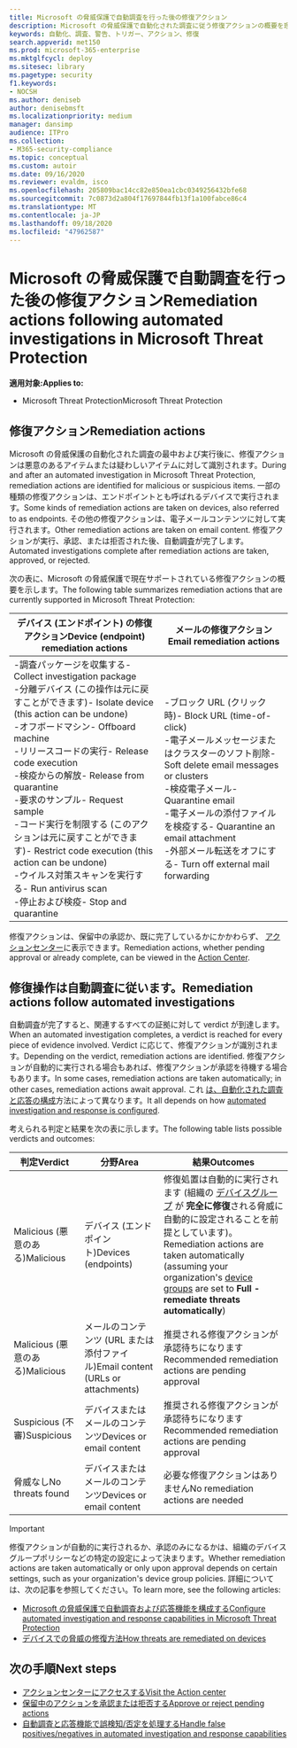 ```yaml
---
title: Microsoft の脅威保護で自動調査を行った後の修復アクション
description: Microsoft の脅威保護で自動化された調査に従う修復アクションの概要を理解する
keywords: 自動化、調査、警告、トリガー、アクション、修復
search.appverid: met150
ms.prod: microsoft-365-enterprise
ms.mktglfcycl: deploy
ms.sitesec: library
ms.pagetype: security
f1.keywords:
- NOCSH
ms.author: deniseb
author: denisebmsft
ms.localizationpriority: medium
manager: dansimp
audience: ITPro
ms.collection:
- M365-security-compliance
ms.topic: conceptual
ms.custom: autoir
ms.date: 09/16/2020
ms.reviewer: evaldm, isco
ms.openlocfilehash: 205809bac14cc82e850ea1cbc0349256432bfe68
ms.sourcegitcommit: 7c0873d2a804f17697844fb13f1a100fabce86c4
ms.translationtype: MT
ms.contentlocale: ja-JP
ms.lasthandoff: 09/18/2020
ms.locfileid: "47962587"
---
```

# <a name="remediation-actions-following-automated-investigations-in-microsoft-threat-protection"></a><span data-ttu-id="e2c32-104">Microsoft の脅威保護で自動調査を行った後の修復アクション</span><span class="sxs-lookup"><span data-stu-id="e2c32-104">Remediation actions following automated investigations in Microsoft Threat Protection</span></span>

<span data-ttu-id="e2c32-105">**適用対象:**</span><span class="sxs-lookup"><span data-stu-id="e2c32-105">**Applies to:**</span></span>
- <span data-ttu-id="e2c32-106">Microsoft Threat Protection</span><span class="sxs-lookup"><span data-stu-id="e2c32-106">Microsoft Threat Protection</span></span>


## <a name="remediation-actions"></a><span data-ttu-id="e2c32-107">修復アクション</span><span class="sxs-lookup"><span data-stu-id="e2c32-107">Remediation actions</span></span>

<span data-ttu-id="e2c32-108">Microsoft の脅威保護の自動化された調査の最中および実行後に、修復アクションは悪意のあるアイテムまたは疑わしいアイテムに対して識別されます。</span><span class="sxs-lookup"><span data-stu-id="e2c32-108">During and after an automated investigation in Microsoft Threat Protection, remediation actions are identified for malicious or suspicious items.</span></span> <span data-ttu-id="e2c32-109">一部の種類の修復アクションは、エンドポイントとも呼ばれるデバイスで実行されます。</span><span class="sxs-lookup"><span data-stu-id="e2c32-109">Some kinds of remediation actions are taken on devices, also referred to as endpoints.</span></span> <span data-ttu-id="e2c32-110">その他の修復アクションは、電子メールコンテンツに対して実行されます。</span><span class="sxs-lookup"><span data-stu-id="e2c32-110">Other remediation actions are taken on email content.</span></span> <span data-ttu-id="e2c32-111">修復アクションが実行、承認、または拒否された後、自動調査が完了します。</span><span class="sxs-lookup"><span data-stu-id="e2c32-111">Automated investigations complete after remediation actions are taken, approved, or rejected.</span></span>

<span data-ttu-id="e2c32-112">次の表に、Microsoft の脅威保護で現在サポートされている修復アクションの概要を示します。</span><span class="sxs-lookup"><span data-stu-id="e2c32-112">The following table summarizes remediation actions that are currently supported in Microsoft Threat Protection:</span></span> 

|<span data-ttu-id="e2c32-113">デバイス (エンドポイント) の修復アクション</span><span class="sxs-lookup"><span data-stu-id="e2c32-113">Device (endpoint) remediation actions</span></span>  |<span data-ttu-id="e2c32-114">メールの修復アクション</span><span class="sxs-lookup"><span data-stu-id="e2c32-114">Email remediation actions</span></span>  |
|---------|---------|
|<span data-ttu-id="e2c32-115">-調査パッケージを収集する</span><span class="sxs-lookup"><span data-stu-id="e2c32-115">- Collect investigation package</span></span> <br/><span data-ttu-id="e2c32-116">-分離デバイス (この操作は元に戻すことができます)</span><span class="sxs-lookup"><span data-stu-id="e2c32-116">- Isolate device (this action can be undone)</span></span><br/><span data-ttu-id="e2c32-117">-オフボードマシン</span><span class="sxs-lookup"><span data-stu-id="e2c32-117">- Offboard machine</span></span> <br/><span data-ttu-id="e2c32-118">-リリースコードの実行</span><span class="sxs-lookup"><span data-stu-id="e2c32-118">- Release code execution</span></span> <br/><span data-ttu-id="e2c32-119">-検疫からの解放</span><span class="sxs-lookup"><span data-stu-id="e2c32-119">- Release from quarantine</span></span> <br/><span data-ttu-id="e2c32-120">-要求のサンプル</span><span class="sxs-lookup"><span data-stu-id="e2c32-120">- Request sample</span></span> <br/><span data-ttu-id="e2c32-121">-コード実行を制限する (このアクションは元に戻すことができます)</span><span class="sxs-lookup"><span data-stu-id="e2c32-121">- Restrict code execution (this action can be undone)</span></span> <br/><span data-ttu-id="e2c32-122">-ウイルス対策スキャンを実行する</span><span class="sxs-lookup"><span data-stu-id="e2c32-122">- Run antivirus scan</span></span> <br/><span data-ttu-id="e2c32-123">-停止および検疫</span><span class="sxs-lookup"><span data-stu-id="e2c32-123">- Stop and quarantine</span></span>      |<span data-ttu-id="e2c32-124">-ブロック URL (クリック時)</span><span class="sxs-lookup"><span data-stu-id="e2c32-124">- Block URL (time-of-click)</span></span><br/><span data-ttu-id="e2c32-125">-電子メールメッセージまたはクラスターのソフト削除</span><span class="sxs-lookup"><span data-stu-id="e2c32-125">- Soft delete email messages or clusters</span></span><br/><span data-ttu-id="e2c32-126">-検疫電子メール</span><span class="sxs-lookup"><span data-stu-id="e2c32-126">- Quarantine email</span></span><br/><span data-ttu-id="e2c32-127">-電子メールの添付ファイルを検疫する</span><span class="sxs-lookup"><span data-stu-id="e2c32-127">- Quarantine an email attachment</span></span><br/><span data-ttu-id="e2c32-128">-外部メール転送をオフにする</span><span class="sxs-lookup"><span data-stu-id="e2c32-128">- Turn off external mail forwarding</span></span>          |

<span data-ttu-id="e2c32-129">修復アクションは、保留中の承認か、既に完了しているかにかかわらず、 [アクションセンター](https://docs.microsoft.com/microsoft-365/security/mtp/mtp-action-center)に表示できます。</span><span class="sxs-lookup"><span data-stu-id="e2c32-129">Remediation actions, whether pending approval or already complete, can be viewed in the [Action Center](https://docs.microsoft.com/microsoft-365/security/mtp/mtp-action-center).</span></span>

## <a name="remediation-actions-follow-automated-investigations"></a><span data-ttu-id="e2c32-130">修復操作は自動調査に従います。</span><span class="sxs-lookup"><span data-stu-id="e2c32-130">Remediation actions follow automated investigations</span></span>

<span data-ttu-id="e2c32-131">自動調査が完了すると、関連するすべての証拠に対して verdict が到達します。</span><span class="sxs-lookup"><span data-stu-id="e2c32-131">When an automated investigation completes, a verdict is reached for every piece of evidence involved.</span></span> <span data-ttu-id="e2c32-132">Verdict に応じて、修復アクションが識別されます。</span><span class="sxs-lookup"><span data-stu-id="e2c32-132">Depending on the verdict, remediation actions are identified.</span></span> <span data-ttu-id="e2c32-133">修復アクションが自動的に実行される場合もあれば、修復アクションが承認を待機する場合もあります。</span><span class="sxs-lookup"><span data-stu-id="e2c32-133">In some cases, remediation actions are taken automatically; in other cases, remediation actions await approval.</span></span> <span data-ttu-id="e2c32-134">これ [は、自動化された調査と応答の構成](mtp-configure-auto-investigation-response.md)方法によって異なります。</span><span class="sxs-lookup"><span data-stu-id="e2c32-134">It all depends on how [automated investigation and response is configured](mtp-configure-auto-investigation-response.md).</span></span>

<span data-ttu-id="e2c32-135">考えられる判定と結果を次の表に示します。</span><span class="sxs-lookup"><span data-stu-id="e2c32-135">The following table lists possible verdicts and outcomes:</span></span>

|<span data-ttu-id="e2c32-136">判定</span><span class="sxs-lookup"><span data-stu-id="e2c32-136">Verdict</span></span>    |<span data-ttu-id="e2c32-137">分野</span><span class="sxs-lookup"><span data-stu-id="e2c32-137">Area</span></span>    |<span data-ttu-id="e2c32-138">結果</span><span class="sxs-lookup"><span data-stu-id="e2c32-138">Outcomes</span></span>|
|------|------|------|
|<span data-ttu-id="e2c32-139">Malicious (悪意のある)</span><span class="sxs-lookup"><span data-stu-id="e2c32-139">Malicious</span></span>    |<span data-ttu-id="e2c32-140">デバイス (エンドポイント)</span><span class="sxs-lookup"><span data-stu-id="e2c32-140">Devices (endpoints)</span></span>    |<span data-ttu-id="e2c32-141">修復処置は自動的に実行されます (組織の [デバイスグループ](mtp-configure-auto-investigation-response.md#review-or-change-the-automation-level-for-device-groups) が **完全に修復**される脅威に自動的に設定されることを前提としています)。</span><span class="sxs-lookup"><span data-stu-id="e2c32-141">Remediation actions are taken automatically (assuming your organization's [device groups](mtp-configure-auto-investigation-response.md#review-or-change-the-automation-level-for-device-groups) are set to **Full - remediate threats automatically**)</span></span>|
|<span data-ttu-id="e2c32-142">Malicious (悪意のある)</span><span class="sxs-lookup"><span data-stu-id="e2c32-142">Malicious</span></span>    |<span data-ttu-id="e2c32-143">メールのコンテンツ (URL または添付ファイル)</span><span class="sxs-lookup"><span data-stu-id="e2c32-143">Email content (URLs or attachments)</span></span> | <span data-ttu-id="e2c32-144">推奨される修復アクションが承認待ちになります</span><span class="sxs-lookup"><span data-stu-id="e2c32-144">Recommended remediation actions are pending approval</span></span>|
|<span data-ttu-id="e2c32-145">Suspicious (不審)</span><span class="sxs-lookup"><span data-stu-id="e2c32-145">Suspicious</span></span>    |<span data-ttu-id="e2c32-146">デバイスまたはメールのコンテンツ</span><span class="sxs-lookup"><span data-stu-id="e2c32-146">Devices or email content</span></span> |<span data-ttu-id="e2c32-147">推奨される修復アクションが承認待ちになります</span><span class="sxs-lookup"><span data-stu-id="e2c32-147">Recommended remediation actions are pending approval</span></span>|
|<span data-ttu-id="e2c32-148">脅威なし</span><span class="sxs-lookup"><span data-stu-id="e2c32-148">No threats found</span></span>    |<span data-ttu-id="e2c32-149">デバイスまたはメールのコンテンツ</span><span class="sxs-lookup"><span data-stu-id="e2c32-149">Devices or email content</span></span>    |<span data-ttu-id="e2c32-150">必要な修復アクションはありません</span><span class="sxs-lookup"><span data-stu-id="e2c32-150">No remediation actions are needed</span></span>|

> [!IMPORTANT]
> <span data-ttu-id="e2c32-151">修復アクションが自動的に実行されるか、承認のみになるかは、組織のデバイスグループポリシーなどの特定の設定によって決まります。</span><span class="sxs-lookup"><span data-stu-id="e2c32-151">Whether remediation actions are taken automatically or only upon approval depends on certain settings, such as your organization's device group policies.</span></span> <span data-ttu-id="e2c32-152">詳細については、次の記事を参照してください。</span><span class="sxs-lookup"><span data-stu-id="e2c32-152">To learn more, see the following articles:</span></span>
> - [<span data-ttu-id="e2c32-153">Microsoft の脅威保護で自動調査および応答機能を構成する</span><span class="sxs-lookup"><span data-stu-id="e2c32-153">Configure automated investigation and response capabilities in Microsoft Threat Protection</span></span>](mtp-configure-auto-investigation-response.md)
> - [<span data-ttu-id="e2c32-154">デバイスでの脅威の修復方法</span><span class="sxs-lookup"><span data-stu-id="e2c32-154">How threats are remediated on devices</span></span>](https://docs.microsoft.com/windows/security/threat-protection/microsoft-defender-atp/automated-investigations)

## <a name="next-steps"></a><span data-ttu-id="e2c32-155">次の手順</span><span class="sxs-lookup"><span data-stu-id="e2c32-155">Next steps</span></span>

- [<span data-ttu-id="e2c32-156">アクションセンターにアクセスする</span><span class="sxs-lookup"><span data-stu-id="e2c32-156">Visit the Action center</span></span>](https://docs.microsoft.com/microsoft-365/security/mtp/mtp-action-center)
- [<span data-ttu-id="e2c32-157">保留中のアクションを承認または拒否する</span><span class="sxs-lookup"><span data-stu-id="e2c32-157">Approve or reject pending actions</span></span>](https://docs.microsoft.com/microsoft-365/security/mtp/mtp-autoir-actions)
- [<span data-ttu-id="e2c32-158">自動調査と応答機能で誤検知/否定を処理する</span><span class="sxs-lookup"><span data-stu-id="e2c32-158">Handle false positives/negatives in automated investigation and response capabilities</span></span>](mtp-autoir-report-false-positives-negatives.md)
